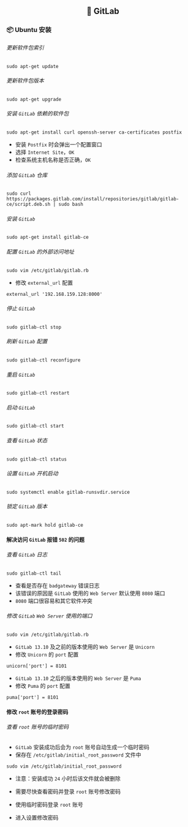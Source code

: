 <h2 align="center">📔 GitLab</h2>

### 📦 Ubuntu 安装

###### 更新软件包索引

```shell
sudo apt-get update
```

###### 更新软件包版本

```shell
sudo apt-get upgrade
```

###### 安装 `GitLab` 依赖的软件包

```shell
sudo apt-get install curl openssh-server ca-certificates postfix
```

* 安装 `Postfix` 时会弹出一个配置窗口
* 选择 `Internet Site`，`OK`
* 检查系统主机名称是否正确，`OK`

###### 添加 `GitLab` 仓库

```shell
sudo curl https://packages.gitlab.com/install/repositories/gitlab/gitlab-ce/script.deb.sh | sudo bash
```

###### 安装 `GitLab`

```shell
sudo apt-get install gitlab-ce
```

###### 配置 `GitLab` 的外部访问地址

```shell
sudo vim /etc/gitlab/gitlab.rb
```

* 修改 `external_url` 配置

```
external_url '192.168.159.128:8000'
```

###### 停止 `GitLab`

```shell
sudo gitlab-ctl stop
```

###### 刷新 `GitLab` 配置

```shell
sudo gitlab-ctl reconfigure
```

###### 重启 `GitLab`

```shell
sudo gitlab-ctl restart
```

###### 启动 `GitLab`

```shell
sudo gitlab-ctl start
```

###### 查看 `GitLab` 状态

```shell
sudo gitlab-ctl status
```

###### 设置 `GitLab` 开机启动

```shell
sudo systemctl enable gitlab-runsvdir.service
```

###### 锁定 `GitLab` 版本

```shell
sudo apt-mark hold gitlab-ce
```

#### 解决访问 `GitLab` 报错 `502` 的问题

###### 查看 `GitLab` 日志

```shell
sudo gitlab-ctl tail
```

* 查看是否存在 `badgateway` 错误日志
* 该错误的原因是 `GitLab` 使用的 `Web Server` 默认使用 `8080` 端口
* `8080` 端口很容易和其它软件冲突

###### 修改 `GitLab` `Web Server` 使用的端口

```shell
sudo vim /etc/gitlab/gitlab.rb
```

* `GitLab 13.10` 及之前的版本使用的 `Web Server` 是 `Unicorn`
* 修改 `Unicorn` 的 `port` 配置

```
unicorn['port'] = 8101
```

* `GitLab 13.10` 之后的版本使用的 `Web Server` 是 `Puma`
* 修改 `Puma` 的 `port` 配置

```
puma['port'] = 8101
```

#### 修改 `root` 账号的登录密码

###### 查看 `root` 账号的临时密码

* `GitLab` 安装成功后会为 `root` 账号自动生成一个临时密码
* 保存在 `/etc/gitlab/initial_root_password` 文件中

```shell
sudo vim /etc/gitlab/initial_root_password
```

* 注意：安装成功 `24` 小时后该文件就会被删除
* 需要尽快查看密码并登录 `root` 账号修改密码


* 使用临时密码登录 `root` 账号
* 进入设置修改密码
